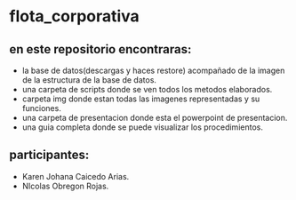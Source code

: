 # flota_corporativa
## en este repositorio encontraras:
- la base de datos(descargas y haces restore) acompañado de la imagen de la estructura de la base de datos.
- una carpeta de scripts donde se ven todos los metodos elaborados.
- carpeta img donde estan todas las imagenes representadas y su funciones.
- una carpeta de presentacion donde esta el powerpoint de presentacion.
- una guia completa donde se puede visualizar los procedimientos.

## participantes:
- Karen Johana Caicedo Arias.
- NIcolas Obregon Rojas. 
  
